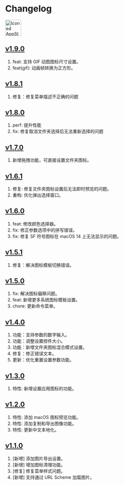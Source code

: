 Changelog
===

<a target="_blank" href="https://apps.apple.com/app/iconed/id6739444407" title="Iconed for macOS">
  <img alt="Iconed AppStore" src="https://jaywcjlove.github.io/sb/download/macos.svg" height="51">
</a>

## [v1.9.0](https://github.com/jaywcjlove/iconed/releases/tag/v1.9.0)

1. feat: 支持 GIF 动图图标尺寸设置。
2. feat(gif): 动画帧转换为正方形。

## [v1.8.1](https://github.com/jaywcjlove/iconed/releases/tag/v1.8.1)

1. 修复：修复菜单描述不正确的问题

## [v1.8.0](https://github.com/jaywcjlove/iconed/releases/tag/v1.8.0)

1. perf: 提升性能
2. fix: 修复取消文件夹选择后无法重新选择的问题

## [v1.7.0](https://github.com/jaywcjlove/iconed/releases/tag/v1.7.0)

1. 新增拖拽功能，可直接设置文件夹图标。

## [v1.6.1](https://github.com/jaywcjlove/iconed/releases/tag/v1.6.1)

1. 修复: 修复文件夹图标设置后无法即时预览的问题。
2. 重构: 优化弹出选择窗口。

## [v1.6.0](https://github.com/jaywcjlove/iconed/releases/tag/v1.6.0)

1. feat: 修改颜色选择器。
2. fix: 修正参数选项中的拼写错误。
3. fix: 修复 SF 符号图标在 macOS 14 上无法显示的问题。

## [v1.5.1](https://github.com/jaywcjlove/iconed/releases/tag/v1.5.1)

1. 修复：解决图标模板切换错误。

## [v1.5.0](https://github.com/jaywcjlove/iconed/releases/tag/v1.5.0)

1. fix: 解决图标偏移问题。 
2. feat: 新增更多系统图标模板设置。 
3. chore: 更新命令菜单。 

## [v1.4.0](https://github.com/jaywcjlove/iconed/releases/tag/v1.4.0)

1. 功能：支持参数的数字输入。
2. 功能：调整设置控件大小。
3. 功能：新增文件夹图标混合模式设置。
4. 修复：修正错误文本。
5. 更新：优化重置设置参数功能。

## [v1.3.0](https://github.com/jaywcjlove/iconed/releases/tag/v1.3.0)

1. 特性: 新增设置应用图标的功能。

## [v1.2.0](https://github.com/jaywcjlove/iconed/releases/tag/v1.2.0)

1. 特性: 添加 macOS 图标预览功能。
2. 特性: 添加复制和导出图像功能。
3. 特性: 更新中文本地化。

## [v1.1.0](https://github.com/jaywcjlove/iconed/releases/tag/v1.1.0)

1. [新增] 添加图片导出设置。
2. [新增] 增加图标清理功能。
3. [修复] 修复菜单样式问题。
4. [新增] 支持通过 URL Scheme 加载图片。